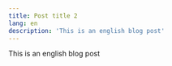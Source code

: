 ```yaml
---
title: Post title 2
lang: en
description: 'This is an english blog post'
---
```


This is an english blog post
